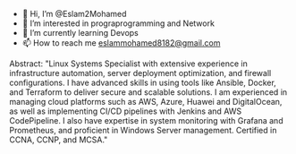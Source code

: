 - 👋 Hi, I’m @Eslam2Mohamed
- 👀 I’m interested in prograprogramming and Network
- 🌱 I’m currently learning Devops
- 📫 How to reach me eslammohamed8182@gmail.com

Abstract:
"Linux Systems Specialist with extensive experience in infrastructure automation, server deployment optimization, and firewall configurations. I have advanced skills in using tools like Ansible, Docker, and Terraform to deliver secure and scalable solutions. I am experienced in managing cloud platforms such as AWS, Azure, Huawei and DigitalOcean, as well as implementing CI/CD pipelines with Jenkins and AWS CodePipeline. I also have expertise in system monitoring with Grafana and Prometheus, and proficient in Windows Server management. Certified in CCNA, CCNP, and MCSA."
